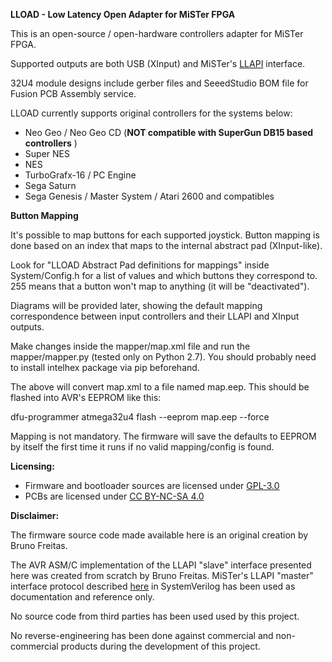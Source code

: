 **LLOAD - Low Latency Open Adapter for MiSTer FPGA**

This is an open-source / open-hardware controllers adapter for MiSTer FPGA.

Supported outputs are both USB (XInput) and MiSTer's [LLAPI](https://github.com/Kitrinx/LLAPI/blob/master/LLIO.sv) interface.

32U4 module designs include gerber files and SeeedStudio BOM file for Fusion
PCB Assembly service.

LLOAD currently supports original controllers for the systems below:

- Neo Geo / Neo Geo CD (**NOT compatible with SuperGun DB15 based controllers** )
- Super NES
- NES
- TurboGrafx-16 / PC Engine
- Sega Saturn
- Sega Genesis / Master System / Atari 2600 and compatibles

**Button Mapping**

It's possible to map buttons for each supported joystick. Button mapping is done
based on an index that maps to the internal abstract pad (XInput-like).

Look for "LLOAD Abstract Pad definitions for mappings" inside System/Config.h 
for a list of values and which buttons they correspond to. 255 means that a
button won't map to anything (it will be "deactivated").

Diagrams will be provided later, showing the default mapping correspondence 
between input controllers and their LLAPI and XInput outputs.

Make changes inside the mapper/map.xml file and run the mapper/mapper.py 
(tested only on Python 2.7). You should probably need to install intelhex
package via pip beforehand.

The above will convert map.xml to a file named map.eep. This should be 
flashed into AVR's EEPROM like this:

dfu-programmer atmega32u4 flash --eeprom map.eep --force

Mapping is not mandatory. The firmware will save the defaults to EEPROM by
itself the first time it runs if no valid mapping/config is found.

**Licensing:**

- Firmware and bootloader sources are licensed under [GPL-3.0](LICENSE)
- PCBs are licensed under [CC BY-NC-SA 4.0](pcb/LICENSE.txt)

**Disclaimer:**

The firmware source code made available here is an original creation by Bruno 
Freitas. 

The AVR ASM/C implementation of the LLAPI "slave" interface presented here
was created from scratch by Bruno Freitas. MiSTer's LLAPI "master" interface
protocol described [here](https://github.com/Kitrinx/LLAPI/blob/master/LLIO.sv) 
in SystemVerilog has been used as documentation and reference only.

No source code from third parties has been used used by this project.

No reverse-engineering has been done against commercial and non-commercial
products during the development of this project.
